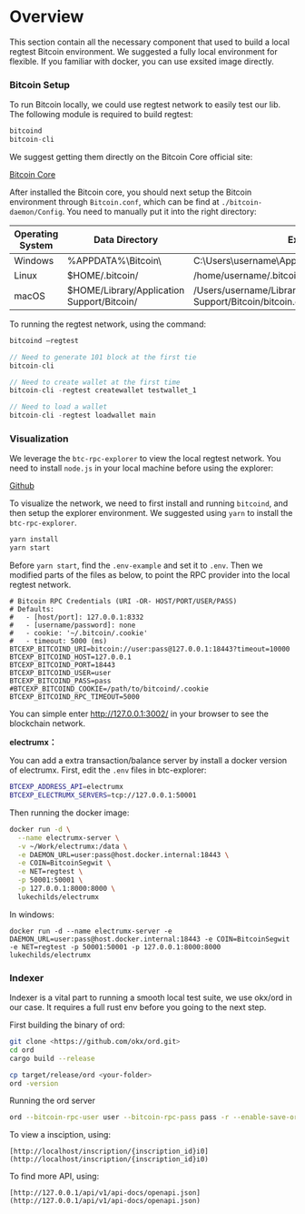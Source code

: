 # Overview

This section contain all the necessary component that used to build a local regtest Bitcoin environment. We suggested a fully local environment for flexible. If you familiar with docker, you can use exsited image directly.

### Bitcoin Setup

To run Bitcoin locally, we could use regtest network to easily test our lib. The following module is required to build regtest:

```jsx
bitcoind
bitcoin-cli
```

We suggest getting them directly on the Bitcoin Core official site:

[Bitcoin Core](https://bitcoin.org/en/bitcoin-core/)

After installed the Bitcoin core, you should next setup the Bitcoin environment through `Bitcoin.conf`, which can be find at `./bitcoin-daemon/Config`. You need to manually put it into the right directory: 

| Operating System | Data Directory | Example Path |
| --- | --- | --- |
| Windows | %APPDATA%\\Bitcoin\\ | C:\\Users\\username\\AppData\\Roaming\\Bitcoin\\bitcoin.conf |
| Linux | $HOME/.bitcoin/ | /home/username/.bitcoin/bitcoin.conf |
| macOS | $HOME/Library/Application Support/Bitcoin/ | /Users/username/Library/Application Support/Bitcoin/bitcoin.conf |

To running the regtest network, using the command:

```jsx
bitcoind —regtest

// Need to generate 101 block at the first tie
bitcoin-cli 

// Need to create wallet at the first time 
bitcoin-cli -regtest createwallet testwallet_1

// Need to load a wallet
bitcoin-cli -regtest loadwallet main
```

### **Visualization**

We leverage the `btc-rpc-explorer` to view the local regtest network. You need to install `node.js` in your local machine before using the explorer:

[Github](https://github.com/janoside/btc-rpc-explorer)

To visualize the network, we need to first install and running `bitcoind`, and then setup the explorer environment. We suggested using `yarn` to install the `btc-rpc-explorer`.

```jsx
yarn install
yarn start
```

Before `yarn start`, find the `.env-example` and set it to `.env`. Then we modified parts of the files as below, to point the RPC provider into the local regtest network.

```
# Bitcoin RPC Credentials (URI -OR- HOST/PORT/USER/PASS)
# Defaults:
#   - [host/port]: 127.0.0.1:8332
#   - [username/password]: none
#   - cookie: '~/.bitcoin/.cookie'
#   - timeout: 5000 (ms)
BTCEXP_BITCOIND_URI=bitcoin://user:pass@127.0.0.1:18443?timeout=10000
BTCEXP_BITCOIND_HOST=127.0.0.1
BTCEXP_BITCOIND_PORT=18443
BTCEXP_BITCOIND_USER=user
BTCEXP_BITCOIND_PASS=pass
#BTCEXP_BITCOIND_COOKIE=/path/to/bitcoind/.cookie
BTCEXP_BITCOIND_RPC_TIMEOUT=5000
```

You can simple enter http://127.0.0.1:3002/ in your browser to see the blockchain network.

**electrumx：**

You can add a extra transaction/balance server by install a docker version of electrumx. First, edit the `.env` files in btc-explorer:

```bash
BTCEXP_ADDRESS_API=electrumx
BTCEXP_ELECTRUMX_SERVERS=tcp://127.0.0.1:50001
```

Then running the docker image:

```bash
docker run -d \
  --name electrumx-server \
  -v ~/Work/electrumx:/data \
  -e DAEMON_URL=user:pass@host.docker.internal:18443 \
  -e COIN=BitcoinSegwit \
  -e NET=regtest \
  -p 50001:50001 \
  -p 127.0.0.1:8000:8000 \
  lukechilds/electrumx
```
In windows:

```
docker run -d --name electrumx-server -e DAEMON_URL=user:pass@host.docker.internal:18443 -e COIN=BitcoinSegwit -e NET=regtest -p 50001:50001 -p 127.0.0.1:8000:8000 lukechilds/electrumx
```

### **Indexer**

Indexer is a vital part to running a smooth local test suite, we use okx/ord in our case. It requires a full rust env before you going to the next step.

First building the binary of ord:

```bash
git clone <https://github.com/okx/ord.git>
cd ord
cargo build --release

cp target/release/ord <your-folder> 
ord -version 
```

Running the ord server

```bash
ord --bitcoin-rpc-user user --bitcoin-rpc-pass pass -r --enable-save-ord-receipts --enable-index-brc20 server --enable-json-api
```

To view a insciption, using:

```
[http://localhost/inscription/{inscription_id}i0](http://localhost/inscription/{inscription_id}i0)
```

To find more API, using:

```
[http://127.0.0.1/api/v1/api-docs/openapi.json](http://127.0.0.1/api/v1/api-docs/openapi.json)
```
